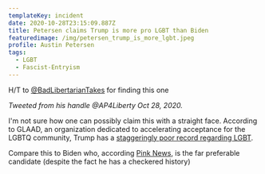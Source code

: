 ```yaml
---
templateKey: incident
date: 2020-10-28T23:15:09.887Z
title: Petersen claims Trump is more pro LGBT than Biden
featuredimage: /img/petersen_trump_is_more_lgbt.jpeg
profile: Austin Petersen
tags:
  - LGBT
  - Fascist-Entryism
---
```


H/T to [@BadLibertarianTakes](https://twitter.com/BadLibertarians/status/1321519171302232064/photo/1)
for finding this one

_Tweeted from his handle @AP4Liberty Oct 28, 2020._

I'm not sure how one can possibly claim this with a straight face. According to GLAAD, an organization dedicated to accelerating acceptance for the LGBTQ community, Trump has a [staggeringly poor record regarding LGBT](https://www.glaad.org/trump).

Compare this to Biden who, according [Pink News](https://www.pinknews.co.uk/2020/11/07/joe-biden-lgbt-gay-rights-record-voted-defence-of-marriage-act-marriage-equality/), is the far preferable candidate (despite the fact he has a checkered history)
